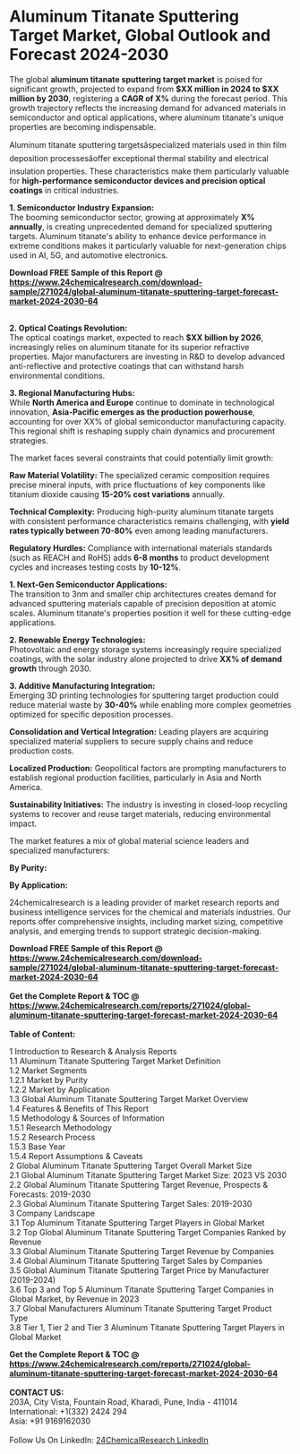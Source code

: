<h1>Aluminum Titanate Sputtering Target Market, Global Outlook and Forecast 2024-2030</h1><p>The global <strong>aluminum titanate sputtering target market</strong> is poised for significant growth, projected to expand from <strong>$XX million in 2024 to $XX million by 2030</strong>, registering a <strong>CAGR of X%</strong> during the forecast period. This growth trajectory reflects the increasing demand for advanced materials in semiconductor and optical applications, where aluminum titanate's unique properties are becoming indispensable.</p><p>Aluminum titanate sputtering targetsâspecialized materials used in thin film deposition processesâoffer exceptional thermal stability and electrical insulation properties. These characteristics make them particularly valuable for <strong>high-performance semiconductor devices and precision optical coatings</strong> in critical industries.</p><p><strong>1. Semiconductor Industry Expansion:</strong><br>
The booming semiconductor sector, growing at approximately <strong>X% annually</strong>, is creating unprecedented demand for specialized sputtering targets. Aluminum titanate's ability to enhance device performance in extreme conditions makes it particularly valuable for next-generation chips used in AI, 5G, and automotive electronics.</p><div><b>Download FREE Sample of this Report @ 
            <a href="https://www.24chemicalresearch.com/download-sample/271024/global-aluminum-titanate-sputtering-target-forecast-market-2024-2030-64">
            https://www.24chemicalresearch.com/download-sample/271024/global-aluminum-titanate-sputtering-target-forecast-market-2024-2030-64</a></b></div><br><p><strong>2. Optical Coatings Revolution:</strong><br>
The optical coatings market, expected to reach <strong>$XX billion by 2026</strong>, increasingly relies on aluminum titanate for its superior refractive properties. Major manufacturers are investing in R&amp;D to develop advanced anti-reflective and protective coatings that can withstand harsh environmental conditions.</p><p><strong>3. Regional Manufacturing Hubs:</strong><br>
While <strong>North America and Europe</strong> continue to dominate in technological innovation, <strong>Asia-Pacific emerges as the production powerhouse</strong>, accounting for over XX% of global semiconductor manufacturing capacity. This regional shift is reshaping supply chain dynamics and procurement strategies.</p><p>The market faces several constraints that could potentially limit growth:</p><p><strong>Raw Material Volatility:</strong> The specialized ceramic composition requires precise mineral inputs, with price fluctuations of key components like titanium dioxide causing <strong>15-20% cost variations</strong> annually.</p><p><strong>Technical Complexity:</strong> Producing high-purity aluminum titanate targets with consistent performance characteristics remains challenging, with <strong>yield rates typically between 70-80%</strong> even among leading manufacturers.</p><p><strong>Regulatory Hurdles:</strong> Compliance with international materials standards (such as REACH and RoHS) adds <strong>6-8 months</strong> to product development cycles and increases testing costs by <strong>10-12%</strong>.</p><p><strong>1. Next-Gen Semiconductor Applications:</strong><br>
The transition to 3nm and smaller chip architectures creates demand for advanced sputtering materials capable of precision deposition at atomic scales. Aluminum titanate's properties position it well for these cutting-edge applications.</p><p><strong>2. Renewable Energy Technologies:</strong><br>
Photovoltaic and energy storage systems increasingly require specialized coatings, with the solar industry alone projected to drive <strong>XX% of demand growth</strong> through 2030.</p><p><strong>3. Additive Manufacturing Integration:</strong><br>
Emerging 3D printing technologies for sputtering target production could reduce material waste by <strong>30-40%</strong> while enabling more complex geometries optimized for specific deposition processes.</p><p><strong>Consolidation and Vertical Integration:</strong> Leading players are acquiring specialized material suppliers to secure supply chains and reduce production costs.</p><p><strong>Localized Production:</strong> Geopolitical factors are prompting manufacturers to establish regional production facilities, particularly in Asia and North America.</p><p><strong>Sustainability Initiatives:</strong> The industry is investing in closed-loop recycling systems to recover and reuse target materials, reducing environmental impact.</p><p>The market features a mix of global material science leaders and specialized manufacturers:</p><p><strong>By Purity:</strong>
		</p><p><strong>By Application:</strong>
		</p><p>24chemicalresearch is a leading provider of market research reports and business intelligence services for the chemical and materials industries. Our reports offer comprehensive insights, including market sizing, competitive analysis, and emerging trends to support strategic decision-making.</p><div><b>Download FREE Sample of this Report @ 
            <a href="https://www.24chemicalresearch.com/download-sample/271024/global-aluminum-titanate-sputtering-target-forecast-market-2024-2030-64">
            https://www.24chemicalresearch.com/download-sample/271024/global-aluminum-titanate-sputtering-target-forecast-market-2024-2030-64</a></b></div><br><div><b>Get the Complete Report & TOC @ 
            <a href="https://www.24chemicalresearch.com/reports/271024/global-aluminum-titanate-sputtering-target-forecast-market-2024-2030-64">
            https://www.24chemicalresearch.com/reports/271024/global-aluminum-titanate-sputtering-target-forecast-market-2024-2030-64</a></b></div><br>
            <b>Table of Content:</b><p>1 Introduction to Research & Analysis Reports<br />
    1.1 Aluminum Titanate Sputtering Target Market Definition<br />
    1.2 Market Segments<br />
        1.2.1 Market by Purity<br />
        1.2.2 Market by Application<br />
    1.3 Global Aluminum Titanate Sputtering Target Market Overview<br />
    1.4 Features & Benefits of This Report<br />
    1.5 Methodology & Sources of Information<br />
        1.5.1 Research Methodology<br />
        1.5.2 Research Process<br />
        1.5.3 Base Year<br />
        1.5.4 Report Assumptions & Caveats<br />
2 Global Aluminum Titanate Sputtering Target Overall Market Size<br />
    2.1 Global Aluminum Titanate Sputtering Target Market Size: 2023 VS 2030<br />
    2.2 Global Aluminum Titanate Sputtering Target Revenue, Prospects & Forecasts: 2019-2030<br />
    2.3 Global Aluminum Titanate Sputtering Target Sales: 2019-2030<br />
3 Company Landscape<br />
    3.1 Top Aluminum Titanate Sputtering Target Players in Global Market<br />
    3.2 Top Global Aluminum Titanate Sputtering Target Companies Ranked by Revenue<br />
    3.3 Global Aluminum Titanate Sputtering Target Revenue by Companies<br />
    3.4 Global Aluminum Titanate Sputtering Target Sales by Companies<br />
    3.5 Global Aluminum Titanate Sputtering Target Price by Manufacturer (2019-2024)<br />
    3.6 Top 3 and Top 5 Aluminum Titanate Sputtering Target Companies in Global Market, by Revenue in 2023<br />
    3.7 Global Manufacturers Aluminum Titanate Sputtering Target Product Type<br />
    3.8 Tier 1, Tier 2 and Tier 3 Aluminum Titanate Sputtering Target Players in Global Market<br />
  </p><div><b>Get the Complete Report & TOC @ 
            <a href="https://www.24chemicalresearch.com/reports/271024/global-aluminum-titanate-sputtering-target-forecast-market-2024-2030-64">
            https://www.24chemicalresearch.com/reports/271024/global-aluminum-titanate-sputtering-target-forecast-market-2024-2030-64</a></b></div><br><b>CONTACT US:</b><br>
            203A, City Vista, Fountain Road, Kharadi, Pune, India - 411014<br>
            International: +1(332) 2424 294<br>
            Asia: +91 9169162030 <br><br>
            Follow Us On LinkedIn: <a href="https://www.linkedin.com/company/24chemicalresearch/">24ChemicalResearch LinkedIn</a>